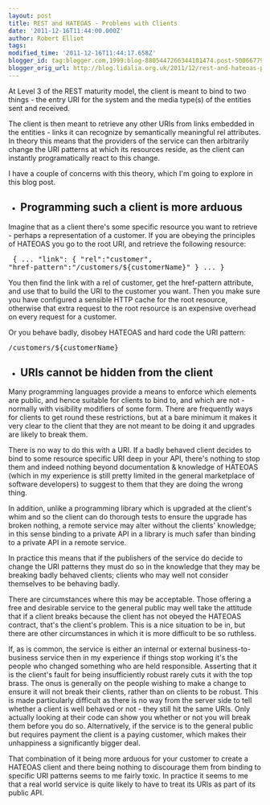 ```yaml
---
layout: post
title: REST and HATEOAS - Problems with Clients
date: '2011-12-16T11:44:00.000Z'
author: Robert Elliot
tags: 
modified_time: '2011-12-16T11:44:17.658Z'
blogger_id: tag:blogger.com,1999:blog-8805447266344101474.post-5006677988217639440
blogger_orig_url: http://blog.lidalia.org.uk/2011/12/rest-and-hateoas-problems-with-clients.html
---
```


At Level 3 of the REST maturity model, the client is meant to bind to two things - the entry URI for the system and the media type(s) of the entities sent and received.

The client is then meant to retrieve any other URIs from links embedded in the entities - links it can recognize by semantically meaningful rel attributes. In theory this means that the providers of the service can then arbitrarily change the URI patterns at which its resources reside, as the client can instantly programatically react to this change.

I have a couple of concerns with this theory, which I'm going to explore in this blog post.

* ## Programming such a client is more arduous
Imagine that as a client there's some specific resource you want to retrieve - perhaps a representation of a customer. If you are obeying the principles of HATEOAS you go to the root URI, and retrieve the following resource: <pre>
{
  ...
  "link": {
    "rel":"customer",
    "href-pattern":"/customers/${customerName}"
  }
  ...
}
</pre>You then find the link with a rel of customer, get the href-pattern attribute, and use that to build the URI to the customer you want. Then you make sure you have configured a sensible HTTP cache for the root resource, otherwise that extra request to the root resource is an expensive overhead on every request for a customer.

 Or you behave badly, disobey HATEOAS and hard code the URI pattern: <pre>/customers/${customerName}</pre>

* ## URIs cannot be hidden from the client
Many programming languages provide a means to enforce which elements are public, and hence suitable for clients to bind to, and which are not - normally with visibility modifiers of some form. There are frequently ways for clients to get round these restrictions, but at a bare minimum it makes it very clear to the client that they are not meant to be doing it and upgrades are likely to break them.

There is no way to do this with a URI. If a badly behaved client decides to bind to some resource specific URI deep in your API, there's nothing to stop them and indeed nothing beyond documentation & knowledge of HATEOAS (which in my experience is still pretty limited in the general marketplace of software developers) to suggest to them that they are doing the wrong thing.

In addition, unlike a programming library which is upgraded at the client's whim and so the client can do thorough tests to ensure the upgrade has broken nothing, a remote service may alter without the clients' knowledge; in this sense binding to a private API in a library is much safer than binding to a private API in a remote service.

In practice this means that if the publishers of the service do decide to change the URI patterns they must do so in the knowledge that they may be breaking badly behaved clients; clients who may well not consider themselves to be behaving badly.

There are circumstances where this may be acceptable. Those offering a free and desirable service to the general public may well take the attitude that if a client breaks because the client has not obeyed the HATEOAS contract, that's the client's problem. This is a nice situation to be in, but there are other circumstances in which it is more difficult to be so ruthless.

If, as is common, the service is either an internal or external business-to-business service then in my experience if things stop working it's the people who changed something who are held responsible. Asserting that it is the client's fault for being insufficiently robust rarely cuts it with the top brass. The onus is generally on the people wishing to make a change to ensure it will not break their clients, rather than on clients to be robust. This is made particularly difficult as there is no way from the server side to tell whether a client is well behaved or not - they still hit the same URIs. Only actually looking at their code can show you whether or not you will break them before you do so. Alternatively, if the service is to the general public but requires payment the client is a paying customer, which makes their unhappiness a significantly bigger deal.

</li></ol>That combination of it being more arduous for your customer to create a HATEOAS client and there being nothing to discourage them from binding to specific URI patterns seems to me fairly toxic. In practice it seems to me that a real world service is quite likely to have to treat its URIs as part of its public API.

